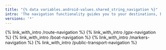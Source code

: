 ```yaml
---
title: "{% data variables.android-values.shared_string_navigation %}"
intro: 'The navigation functionality guides you to your destinations, by displaying routes, offering turn-by-turn instructions, and optional voice guidance.'
versions: '*'
---
```


{% link_with_intro /route-navigation %}
{% link_with_intro /gpx-navigation %}
{% link_with_intro /boat-navigation %}
{% link_with_intro /markers-navigation %}
{% link_with_intro /public-transport-navigation %}

